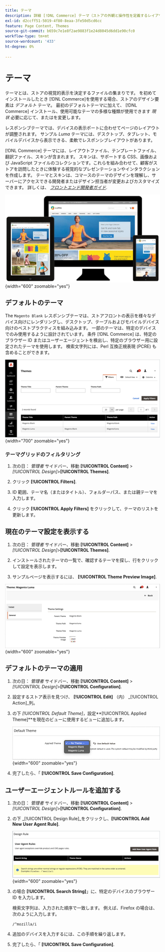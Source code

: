 ```yaml
---
title: テーマ
description: 詳細 [!DNL Commerce] テーマ（ストアの外観と操作性を定義するレイアウトファイル、テンプレートファイル、翻訳ファイル、スキンなど）。
exl-id: d2ccff51-5019-4f80-8eaa-3fe50d5cd6cc
feature: Page Content, Themes
source-git-commit: b659c7e1e8f2ae9883f1e24d8045d6dd1e90cfc0
workflow-type: tm+mt
source-wordcount: '433'
ht-degree: 0%

---
```


# テーマ

テーマとは、ストアの視覚的表示を決定するファイルの集まりです。 を初めてインストールしたとき [!DNL Commerce]を使用する場合、ストアのデザイン要素は _デフォルト_ テーマ。 最初のデフォルトテーマに加えて、 [!DNL Commerce] インストール、使用可能なテーマの多様な種類が使用できます _現状_ 必要に応じて、またはを変更します。

レスポンシブテーマでは、デバイスの表示ポートに合わせてページのレイアウトが調整されます。 サンプル _Luma_ テーマには、デスクトップ、タブレット、モバイルデバイスから表示できる、柔軟でレスポンシブレイアウトがあります。

[!DNL Commerce] テーマには、レイアウトファイル、テンプレートファイル、翻訳ファイル、スキンが含まれます。 スキンは、サポートする CSS、画像および JavaScript ファイルのコレクションです。これらを組み合わせて、顧客がストアを訪問したときに体験する視覚的なプレゼンテーションやインタラクションを作成します。 テーマとスキンは、コマースのテーマのデザインを理解し、サーバーにアクセスできる開発者またはデザイン担当者が変更およびカスタマイズできます。 詳しくは、 [_フロントエンド開発者ガイド_](https://developer.adobe.com/commerce/frontend-core/guide/themes/).

![Luma のテーマ](./assets/design-responsive.png){width="600" zoomable="yes"}

## デフォルトのテーマ

The `Magento Blank` レスポンシブテーマは、ストアフロントの表示を様々なデバイス向けにレンダリングし、デスクトップ、テーブルおよびモバイルデバイス向けのベストプラクティスを組み込みます。 一部のテーマは、特定のデバイスでのみ使用するように設計されています。 条件 [!DNL Commerce] は、特定のブラウザー ID またはユーザーエージェントを検出し、特定のブラウザー用に設定されたテーマを使用します。 検索文字列には、Perl 互換正規表現 (PCRE) も含めることができます。

![テーマ](./assets/themes.png){width="700" zoomable="yes"}

### テーマグリッドのフィルタリング

1. 次の日： _管理者_ サイドバー、移動 **[!UICONTROL Content]** > _[!UICONTROL Design]_>**[!UICONTROL Themes]**.

1. クリック **[!UICONTROL Filters]**.

1. ID 範囲、テーマ名（またはタイトル）、フォルダーパス、または親テーマを入力します。

1. クリック **[!UICONTROL Apply Filters]** をクリックして、テーマのリストを更新します。

## 現在のテーマ設定を表示する

1. 次の日： _管理者_ サイドバー、移動 **[!UICONTROL Content]** > _[!UICONTROL Design]_>**[!UICONTROL Themes]**.

1. インストールされたテーマの一覧で、確認するテーマを探し、行をクリックして設定を表示します。

1. サンプルページを表示するには、 **[!UICONTROL Theme Preview Image]**.

![テーマをプレビュー](./assets/theme-settings.png){width="600" zoomable="yes"}

## デフォルトのテーマの適用

1. 次の日： _管理者_ サイドバー、移動 **[!UICONTROL Content]** > _[!UICONTROL Design]_>**[!UICONTROL Configuration]**.

1. 設定するストア表示を見つけ、 **[!UICONTROL Edit]** （内） _[!UICONTROL Action]_列。

1. の下 _[!UICONTROL Default Theme]_，設定&#x200B;**[!UICONTROL Applied Theme]**を現在のビューに使用するビューに追加します。

   ![適用されたテーマ](./assets/theme-default-apply.png){width="600" zoomable="yes"}

1. 完了したら、「 **[!UICONTROL Save Configuration]**.

## ユーザーエージェントルールを追加する

1. 次の日： _管理者_ サイドバー、移動 **[!UICONTROL Content]** > _[!UICONTROL Design]_>**[!UICONTROL Configuration]**.

1. の下 _[!UICONTROL Design Rule]_をクリックし、**[!UICONTROL Add New User Agent Rule]**.

   ![デザインルール](./assets/theme-design-rule.png){width="600" zoomable="yes"}

1. の場合 **[!UICONTROL Search String]**」に、特定のデバイスのブラウザー ID を入力します。

   検索文字列は、入力された順序で一致します。 例えば、Firefox の場合は、次のように入力します。

   `/^mozilla/i`

1. 追加のデバイスを入力するには、この手順を繰り返します。

1. 完了したら、「 **[!UICONTROL Save Configuration]**.
